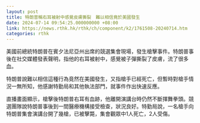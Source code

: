 ```yaml
---
layout: post
title: 特朗普稱右耳被射中感覺皮膚撕裂　難以相信竟於美國發生
date: 2024-07-14 09:54:25.000000000 +08:00
link: https://news.rthk.hk/rthk/ch/component/k2/1761508-20240714.htm
categories: rthk
---
```


美國前總統特朗普在賓夕法尼亞州出席的競選集會現場，發生槍擊事件。特朗普事後在社交媒體發表聲明，指他的右耳被射中，感覺被子彈撕裂了皮膚，流了很多血。

特朗普說難以相信這種行為竟然在美國發生，又指槍手已經死亡，但暫時對槍手情況一無所知，他感謝特勤局和其他執法部門，就事件作出快速反應。

直播畫面顯示，槍擊後特朗普右耳有血跡，他離開演講台時仍然不斷揮舞拳頭。競選團隊說特朗普事後到一間醫療機構接受檢查，狀況良好。特勤局說，一名槍手向特朗普集會演講台開了幾槍，已被擊斃，集會觀眾中1人死亡，2人受傷。
